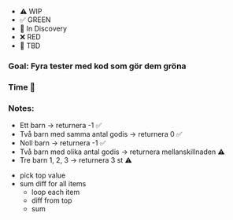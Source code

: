 - ⚠️ WIP
- ✅ GREEN
- 🧠 In Discovery
- ❌ RED
- 📝 TBD

### Goal: Fyra tester med kod som gör dem gröna
### Time 🍅
### Notes:
- Ett barn -> returnera -1 ✅
- Två barn med samma antal godis -> returnera 0 ✅
- Noll barn -> returnera -1 ✅
- Två barn med olika antal godis -> returnera mellanskillnaden ⚠️
- Tre barn 1, 2, 3 -> returnera 3 st ⚠️

* pick top value
* sum diff for all items
  * loop each item
  * diff from top
  * sum

